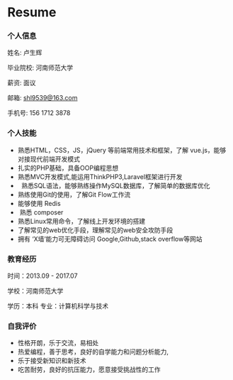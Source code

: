 # Resume

### 个人信息 ###
姓名: 卢生辉   

毕业院校: 河南师范大学

薪资: 面议

邮箱: shl9539@163.com 

手机号: 156 1712 3878


### 个人技能 ##

- 熟悉HTML，CSS，JS，jQuery 等前端常用技术和框架，了解 vue.js，能够对接现代前端开发模式
- 扎实的PHP基础，具备OOP编程思想
- 	熟悉MVC开发模式,能运用ThinkPHP3,Laravel框架进行开发
-   熟悉SQL语法，能够熟练操作MySQL数据库，了解简单的数据库优化
-  熟练使用Git的使用，了解Git Flow工作流
-  能够使用 Redis
-  熟悉 composer
- 	熟悉Linux常用命令，了解线上开发环境的搭建
- 	了解常见的web优化手段，理解常见的web安全攻防手段
- 	拥有 ‘X墙’能力可无障碍访问 Google,Github,stack overflow等网站


### 教育经历 ####

时间：2013.09 - 2017.07

学校：河南师范大学

学历：本科  专业：计算机科学与技术

### 自我评价 ####

- 性格开朗，乐于交流，易相处
- 热爱编程，善于思考，良好的自学能力和问题分析能力,
- 乐于接受新知识和新技术 
- 吃苦耐劳，良好的抗压能力，愿意接受挑战性的工作
